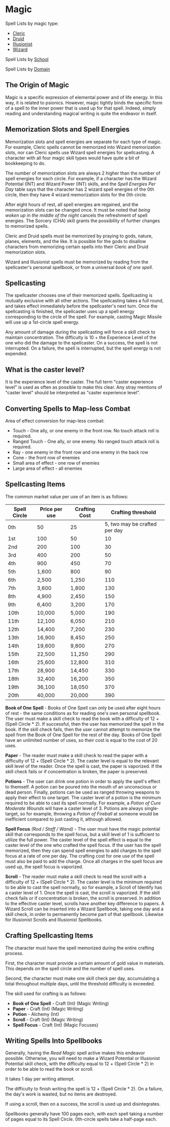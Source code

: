 # Magic

Spell Lists by magic type:

- [Cleric](/Magic/ClericList.md)
- [Druid](/Magic/DruidList.md)
- [Illusionist](/Magic/IllusionistList.md)
- [Wizard](/Magic/WizardList.md)

Spell Lists by [School](/Magic/Schools.md)

Spell Lists by [Domain](/Magic/Domains.md)

## The Origin of Magic

Magic is a specific expression of elemental power and of life energy. In this way, it is related to psionics. However, magic tightly binds the specific form of a spell to the inner power that is used up for that spell. Indeed, simply reading and understanding magical writing is quite the endeavor in itself.

## Memorization Slots and Spell Energies

Memorization slots and spell energies are separate for each type of magic. For example, Cleric spells cannot be memorized into Wizard memorization slots, nor can Cleric spells use Wizard spell energies for spellcasting. A character with all four magic skill types would have quite a bit of bookkeeping to do.

The number of memorization slots are always 2 higher than the number of spell energies for each circle. For example, if a character has the Wizard Potential (INT) and Wizard Power (INT) skills, and the *Spell Energies Per Day* table says that the character has 2 wizard spell energies of the 0th circle, then they have 4 wizard memorization slots for the 0th circle.

After eight hours of rest, all spell energies are regained, and the memorization slots can be changed once. It must be noted that *being woken up in the middle of the night* cancels the refreshment of spell energies. The Sorcery (CHA) skill grants the possibility of further changes to memorized spells.

Cleric and Druid spells must be memorized by praying to gods, nature, planes, elements, and the like. It is possible for the gods to disallow characters from memorizing certain spells into their Cleric and Druid memorization slots.

Wizard and Illusionist spells must be memorized by reading from the spellcaster's personal spellbook, or from a universal *book of one spell*.

## Spellcasting

The spellcaster chooses one of their memorized spells. Spellcasting is mutually exclusive with all other actions. The spellcasting takes a full round, and takes effect immediately before the spellcaster's next turn. Once the spellcasting is finished, the spellcaster uses up a spell energy corresponding to the circle of the spell. For example, casting Magic Missile will use up a 1st-circle spell energy.

Any amount of damage during the spellcasting will force a skill check to maintain concentration. The difficulty is 10 + the Experience Level of the one who did the damage to the spellcaster. On a success, the spell is not interrupted. On a failure, the spell is interrupted, but the spell energy is not expended.

## What is the caster level?

It is the experience level of the caster. The full term "caster experience level" is used as often as possible to make this clear. Any stray mentions of "caster level" should be interpreted as "caster experience level".

## Converting Spells to Map-less Combat

Area of effect conversion for map-less combat:

- Touch - One ally, or one enemy in the front row. No touch attack roll is required.
- Ranged Touch - One ally, or one enemy. No ranged touch attack roll is required.
- Ray - one enemy in the front row and one enemy in the back row
- Cone - the front row of enemies
- Small area of effect - one row of enemies
- Large area of effect - all enemies

## Spellcasting Items

The common market value per use of an item is as follows:

| Spell Circle | Price per use | Crafting Cost | Crafting threshold |
| ---          | ---           | ---           | ---      |
| 0th          | 50            | 25            | 5, two may be crafted per day
| 1st          | 100           | 50            | 10
| 2nd          | 200           | 100           | 30
| 3rd          | 400           | 200           | 50
| 4th          | 900           | 450           | 70
| 5th          | 1,600         | 800           | 90
| 6th          | 2,500         | 1,250         | 110
| 7th          | 3,600         | 1,800         | 130
| 8th          | 4,900         | 2,450         | 150
| 9th          | 6,400         | 3,200         | 170
| 10th         | 10,000        | 5,000         | 190
| 11th         | 12,100        | 6,050         | 210
| 12th         | 14,400        | 7,200         | 230
| 13th         | 16,900        | 8,450         | 250
| 14th         | 19,600        | 9,800         | 270
| 15th         | 22,500        | 11,250        | 290
| 16th         | 25,600        | 12,800        | 310
| 17th         | 28,900        | 14,450        | 330
| 18th         | 32,400        | 16,200        | 350
| 19th         | 36,100        | 18,050        | 370
| 20th         | 40,000        | 20,000        | 390

**Book of One Spell** - Books of One Spell can only be used after eight hours of rest - the same conditions as for reading one's own personal spellbook. The user must make a skill check to read the book with a difficulty of 12 + (Spell Circle * 2). If successful, then the user has memorized the spell in the book. If the skill check fails, then the user cannot attempt to memorize the spell from the Book of One Spell for the rest of the day. Books of One Spell have an unlimited number of uses, so their cost is equal to the cost of 20 uses.

**Paper** - The reader must make a skill check to read the paper with a difficulty of 12 + (Spell Circle * 2). The caster level is equal to the relevant skill level of the reader. Once the spell is cast, the paper is vaporized. If the skill check fails or if concentration is broken, the paper is preserved.

**Potions** - The user can drink one potion in order to apply the spell's effect to themself. A potion can be poured into the mouth of an unconscious or dead person. Finally, potions can be used as ranged throwing weapons to apply their effect to one target. The caster level of a potion is the minimum required to be able to cast its spell normally. For example, a *Potion of Cure Moderate Wounds* will have a caster level of 3. Potions are always single-target, so for example, throwing a *Potion of Fireball* at someone would be inefficient compared to just casting it, although allowed.

**Spell Focus** *(Rod / Staff / Wand)* - The user must have the magic potential skill that corresponds to the spell focus, but a skill level of 1 is sufficient to utilize the full power. The caster level of the spell effect is equal to the caster level of the one who crafted the spell focus. If the user has the spell memorized, then they can spend spell energies to add charges to the spell focus at a rate of one per day. The crafting cost for one use of the spell must also be paid to add the charge. Once all charges in the spell focus are used up, the spell focus is vaporized.

**Scroll** - The reader must make a skill check to read the scroll with a difficulty of 12 + (Spell Circle * 2). The caster level is the minimum required to be able to cast the spell normally, so for example, a Scroll of Identify has a caster level of 1. Once the spell is cast, the scroll is vaporized. If the skill check fails or if concentration is broken, the scroll is preserved. In addition to the effective caster level, scrolls have another key difference to papers. A Wizard Scroll can be inserted into a Wizard Spellbook, taking one day and a skill check, in order to permanently become part of that spellbook. Likewise for Illusionist Scrolls and Illusionist Spellbooks.

## Crafting Spellcasting Items

The character must have the spell memorized during the entire crafting process.

First, the character must provide a certain amount of gold value in materials. This depends on the spell circle and the number of spell uses.

Second, the character must make one skill check per day, accumulating a total throughout multiple days, until the threshold difficulty is exceeded.

The skill used for crafting is as follows:

- **Book of One Spell** - Craft (Int) (Magic Writing)
- **Paper** - Craft (Int) (Magic Writing)
- **Potion** - Alchemy (Int)
- **Scroll** - Craft (Int) (Magic Writing)
- **Spell Focus** - Craft (Int) (Magic Focuses)

## Writing Spells Into Spellbooks

Generally, having the *Read Magic* spell active makes this endeavor possible. Otherwise, you will need to make a Wizard Potential or Illusionist Potential skill check, with the difficulty equal to 12 + (Spell Circle * 2) in order to be able to read the book or scroll.

It takes 1 day per writing attempt.

The difficulty to finish writing the spell is 12 + (Spell Circle * 2). On a failure, the day's work is wasted, but no items are destroyed.

If using a scroll, then on a success, the scroll is used up and disintegrates.

Spellbooks generally have 100 pages each, with each spell taking a number of pages equal to its Spell Circle. 0th-circle spells take a half-page each.
